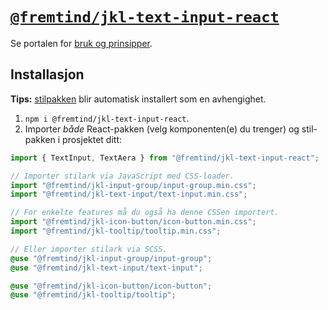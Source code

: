 # [`@fremtind/jkl-text-input-react`](https://jokul.fremtind.no/komponenter/textinput)

Se portalen for [bruk og prinsipper](https://jokul.fremtind.no/komponenter/textinput).

## Installasjon

**Tips:** [stilpakken](../text-input/) blir automatisk installert som en avhengighet.

1. `npm i @fremtind/jkl-text-input-react`.
2. Importer _både_ React-pakken (velg komponenten(e) du trenger) og stil-pakken i prosjektet ditt:

```js
import { TextInput, TextAera } from "@fremtind/jkl-text-input-react";

// Importer stilark via JavaScript med CSS-loader.
import "@fremtind/jkl-input-group/input-group.min.css";
import "@fremtind/jkl-text-input/text-input.min.css";

// For enkelte features må du også ha denne CSSen importert.
import "@fremtind/jkl-icon-button/icon-button.min.css";
import "@fremtind/jkl-tooltip/tooltip.min.css";
```

```scss
// Eller importer stilark via SCSS.
@use "@fremtind/jkl-input-group/input-group";
@use "@fremtind/jkl-text-input/text-input";

@use "@fremtind/jkl-icon-button/icon-button";
@use "@fremtind/jkl-tooltip/tooltip";
```
